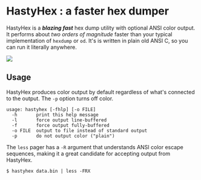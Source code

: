 # HastyHex : a faster hex dumper

HastyHex is a ***blazing fast*** hex dump utility with optional ANSI
color output. It performs about *two orders of magnitude* faster than
your typical implementation of `hexdump` or `od`. It's is written in
plain old ANSI C, so you can run it literally anywhere.

![](https://i.imgur.com/xbr4aMj.png)

## Usage

HastyHex produces color output by default regardless of what's connected
to the output. The `-p` option turns off color.

    usage: hastyhex [-fhlp] [-o FILE]
      -h       print this help message
      -l       force output line-buffered
      -f       force output fully-buffered
      -o FILE  output to file instead of standard output
      -p       do not output color ("plain")

The `less` pager has a `-R` argument that understands ANSI color escape
sequences, making it a great candidate for accepting output from
HastyHex.

    $ hastyhex data.bin | less -FRX
